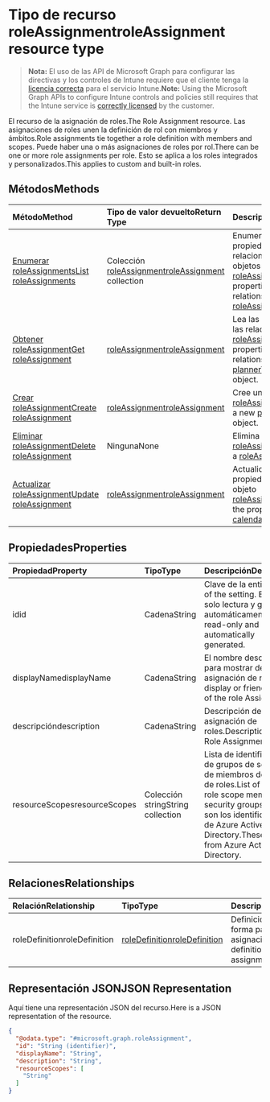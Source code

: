 # <a name="roleassignment-resource-type"></a><span data-ttu-id="2f1b0-101">Tipo de recurso roleAssignment</span><span class="sxs-lookup"><span data-stu-id="2f1b0-101">roleAssignment resource type</span></span>

> <span data-ttu-id="2f1b0-102">**Nota:** El uso de las API de Microsoft Graph para configurar las directivas y los controles de Intune requiere que el cliente tenga la [licencia correcta](https://go.microsoft.com/fwlink/?linkid=839381) para el servicio Intune.</span><span class="sxs-lookup"><span data-stu-id="2f1b0-102">**Note:** Using the Microsoft Graph APIs to configure Intune controls and policies still requires that the Intune service is [correctly licensed](https://go.microsoft.com/fwlink/?linkid=839381) by the customer.</span></span>

<span data-ttu-id="2f1b0-103">El recurso de la asignación de roles.</span><span class="sxs-lookup"><span data-stu-id="2f1b0-103">The Role Assignment resource.</span></span> <span data-ttu-id="2f1b0-104">Las asignaciones de roles unen la definición de rol con miembros y ámbitos.</span><span class="sxs-lookup"><span data-stu-id="2f1b0-104">Role assignments tie together a role definition with members and scopes.</span></span> <span data-ttu-id="2f1b0-105">Puede haber una o más asignaciones de roles por rol.</span><span class="sxs-lookup"><span data-stu-id="2f1b0-105">There can be one or more role assignments per role.</span></span> <span data-ttu-id="2f1b0-106">Esto se aplica a los roles integrados y personalizados.</span><span class="sxs-lookup"><span data-stu-id="2f1b0-106">This applies to custom and built-in roles.</span></span>
## <a name="methods"></a><span data-ttu-id="2f1b0-107">Métodos</span><span class="sxs-lookup"><span data-stu-id="2f1b0-107">Methods</span></span>
|<span data-ttu-id="2f1b0-108">Método</span><span class="sxs-lookup"><span data-stu-id="2f1b0-108">Method</span></span>|<span data-ttu-id="2f1b0-109">Tipo de valor devuelto</span><span class="sxs-lookup"><span data-stu-id="2f1b0-109">Return Type</span></span>|<span data-ttu-id="2f1b0-110">Descripción</span><span class="sxs-lookup"><span data-stu-id="2f1b0-110">Description</span></span>|
|:---|:---|:---|
|[<span data-ttu-id="2f1b0-111">Enumerar roleAssignments</span><span class="sxs-lookup"><span data-stu-id="2f1b0-111">List roleAssignments</span></span>](../api/intune_rbac_roleassignment_list.md)|<span data-ttu-id="2f1b0-112">Colección [roleAssignment](../resources/intune_rbac_roleassignment.md)</span><span class="sxs-lookup"><span data-stu-id="2f1b0-112">[roleAssignment](../resources/intune_rbac_roleassignment.md) collection</span></span>|<span data-ttu-id="2f1b0-113">Enumere las propiedades y las relaciones de los objetos [roleAssignment](../resources/intune_rbac_roleassignment.md).</span><span class="sxs-lookup"><span data-stu-id="2f1b0-113">List properties and relationships of the [roleAssignment](../resources/intune_rbac_roleassignment.md) objects.</span></span>|
|[<span data-ttu-id="2f1b0-114">Obtener roleAssignment</span><span class="sxs-lookup"><span data-stu-id="2f1b0-114">Get roleAssignment</span></span>](../api/intune_rbac_roleassignment_get.md)|[<span data-ttu-id="2f1b0-115">roleAssignment</span><span class="sxs-lookup"><span data-stu-id="2f1b0-115">roleAssignment</span></span>](../resources/intune_rbac_roleassignment.md)|<span data-ttu-id="2f1b0-116">Lea las propiedades y las relaciones del objeto [roleAssignment](../resources/intune_rbac_roleassignment.md).</span><span class="sxs-lookup"><span data-stu-id="2f1b0-116">Read properties and relationships of [plannerTaskDetails](../resources/intune_rbac_roleassignment.md) object.</span></span>|
|[<span data-ttu-id="2f1b0-117">Crear roleAssignment</span><span class="sxs-lookup"><span data-stu-id="2f1b0-117">Create roleAssignment</span></span>](../api/intune_rbac_roleassignment_create.md)|[<span data-ttu-id="2f1b0-118">roleAssignment</span><span class="sxs-lookup"><span data-stu-id="2f1b0-118">roleAssignment</span></span>](../resources/intune_rbac_roleassignment.md)|<span data-ttu-id="2f1b0-119">Cree un objeto [roleAssignment](../resources/intune_rbac_roleassignment.md).</span><span class="sxs-lookup"><span data-stu-id="2f1b0-119">Create a new [plannerBucket](../resources/intune_rbac_roleassignment.md) object.</span></span>|
|[<span data-ttu-id="2f1b0-120">Eliminar roleAssignment</span><span class="sxs-lookup"><span data-stu-id="2f1b0-120">Delete roleAssignment</span></span>](../api/intune_rbac_roleassignment_delete.md)|<span data-ttu-id="2f1b0-121">Ninguna</span><span class="sxs-lookup"><span data-stu-id="2f1b0-121">None</span></span>|<span data-ttu-id="2f1b0-122">Elimina un [roleAssignment](../resources/intune_rbac_roleassignment.md).</span><span class="sxs-lookup"><span data-stu-id="2f1b0-122">Deletes a [roleAssignment](../resources/intune_rbac_roleassignment.md).</span></span>|
|[<span data-ttu-id="2f1b0-123">Actualizar roleAssignment</span><span class="sxs-lookup"><span data-stu-id="2f1b0-123">Update roleAssignment</span></span>](../api/intune_rbac_roleassignment_update.md)|[<span data-ttu-id="2f1b0-124">roleAssignment</span><span class="sxs-lookup"><span data-stu-id="2f1b0-124">roleAssignment</span></span>](../resources/intune_rbac_roleassignment.md)|<span data-ttu-id="2f1b0-125">Actualice las propiedades de un objeto [roleAssignment](../resources/intune_rbac_roleassignment.md).</span><span class="sxs-lookup"><span data-stu-id="2f1b0-125">Update the properties of a [calendar](../resources/intune_rbac_roleassignment.md) object.</span></span>|

## <a name="properties"></a><span data-ttu-id="2f1b0-126">Propiedades</span><span class="sxs-lookup"><span data-stu-id="2f1b0-126">Properties</span></span>
|<span data-ttu-id="2f1b0-127">Propiedad</span><span class="sxs-lookup"><span data-stu-id="2f1b0-127">Property</span></span>|<span data-ttu-id="2f1b0-128">Tipo</span><span class="sxs-lookup"><span data-stu-id="2f1b0-128">Type</span></span>|<span data-ttu-id="2f1b0-129">Descripción</span><span class="sxs-lookup"><span data-stu-id="2f1b0-129">Description</span></span>|
|:---|:---|:---|
|<span data-ttu-id="2f1b0-130">id</span><span class="sxs-lookup"><span data-stu-id="2f1b0-130">id</span></span>|<span data-ttu-id="2f1b0-131">Cadena</span><span class="sxs-lookup"><span data-stu-id="2f1b0-131">String</span></span>|<span data-ttu-id="2f1b0-132">Clave de la entidad.</span><span class="sxs-lookup"><span data-stu-id="2f1b0-132">Key of the setting.</span></span> <span data-ttu-id="2f1b0-133">Es de solo lectura y generada automáticamente.</span><span class="sxs-lookup"><span data-stu-id="2f1b0-133">This is read-only and automatically generated.</span></span>|
|<span data-ttu-id="2f1b0-134">displayName</span><span class="sxs-lookup"><span data-stu-id="2f1b0-134">displayName</span></span>|<span data-ttu-id="2f1b0-135">Cadena</span><span class="sxs-lookup"><span data-stu-id="2f1b0-135">String</span></span>|<span data-ttu-id="2f1b0-136">El nombre descriptivo o para mostrar de la asignación de roles.</span><span class="sxs-lookup"><span data-stu-id="2f1b0-136">The display or friendly name of the role Assignment.</span></span>|
|<span data-ttu-id="2f1b0-137">descripción</span><span class="sxs-lookup"><span data-stu-id="2f1b0-137">description</span></span>|<span data-ttu-id="2f1b0-138">Cadena</span><span class="sxs-lookup"><span data-stu-id="2f1b0-138">String</span></span>|<span data-ttu-id="2f1b0-139">Descripción de la asignación de roles.</span><span class="sxs-lookup"><span data-stu-id="2f1b0-139">Description of the Role Assignment.</span></span>|
|<span data-ttu-id="2f1b0-140">resourceScopes</span><span class="sxs-lookup"><span data-stu-id="2f1b0-140">resourceScopes</span></span>|<span data-ttu-id="2f1b0-141">Colección string</span><span class="sxs-lookup"><span data-stu-id="2f1b0-141">String collection</span></span>|<span data-ttu-id="2f1b0-142">Lista de identificadores de grupos de seguridad de miembros del ámbito de roles.</span><span class="sxs-lookup"><span data-stu-id="2f1b0-142">List of ids of role scope member security groups.</span></span>  <span data-ttu-id="2f1b0-143">Estos son los identificadores de Azure Active Directory.</span><span class="sxs-lookup"><span data-stu-id="2f1b0-143">These are IDs from Azure Active Directory.</span></span>|

## <a name="relationships"></a><span data-ttu-id="2f1b0-144">Relaciones</span><span class="sxs-lookup"><span data-stu-id="2f1b0-144">Relationships</span></span>
|<span data-ttu-id="2f1b0-145">Relación</span><span class="sxs-lookup"><span data-stu-id="2f1b0-145">Relationship</span></span>|<span data-ttu-id="2f1b0-146">Tipo</span><span class="sxs-lookup"><span data-stu-id="2f1b0-146">Type</span></span>|<span data-ttu-id="2f1b0-147">Descripción</span><span class="sxs-lookup"><span data-stu-id="2f1b0-147">Description</span></span>|
|:---|:---|:---|
|<span data-ttu-id="2f1b0-148">roleDefinition</span><span class="sxs-lookup"><span data-stu-id="2f1b0-148">roleDefinition</span></span>|[<span data-ttu-id="2f1b0-149">roleDefinition</span><span class="sxs-lookup"><span data-stu-id="2f1b0-149">roleDefinition</span></span>](../resources/intune_rbac_roledefinition.md)|<span data-ttu-id="2f1b0-150">Definición de rol del que forma parte esta asignación.</span><span class="sxs-lookup"><span data-stu-id="2f1b0-150">Role definition this assignment is part of.</span></span>|

## <a name="json-representation"></a><span data-ttu-id="2f1b0-151">Representación JSON</span><span class="sxs-lookup"><span data-stu-id="2f1b0-151">JSON Representation</span></span>
<span data-ttu-id="2f1b0-152">Aquí tiene una representación JSON del recurso.</span><span class="sxs-lookup"><span data-stu-id="2f1b0-152">Here is a JSON representation of the resource.</span></span>
<!-- {
  "blockType": "resource",
  "keyProperty": "id",
  "@odata.type": "microsoft.graph.roleAssignment"
}
-->
``` json
{
  "@odata.type": "#microsoft.graph.roleAssignment",
  "id": "String (identifier)",
  "displayName": "String",
  "description": "String",
  "resourceScopes": [
    "String"
  ]
}
```



